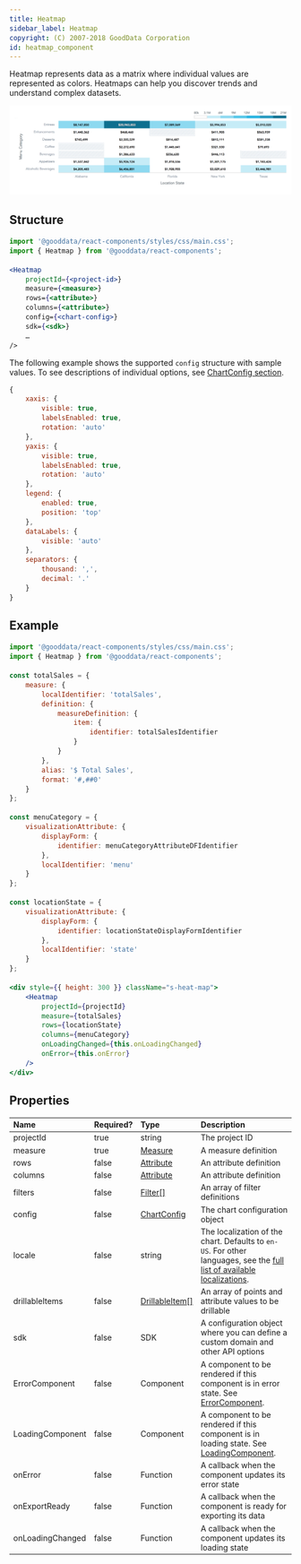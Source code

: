 ```yaml
---
title: Heatmap
sidebar_label: Heatmap
copyright: (C) 2007-2018 GoodData Corporation
id: heatmap_component
---
```

Heatmap represents data as a matrix where individual values are represented as colors. Heatmaps can help you discover trends and understand complex datasets.

![Heatmap Component](assets/heatmap.png "Heatmap Component")

## Structure

```jsx
import '@gooddata/react-components/styles/css/main.css';
import { Heatmap } from '@gooddata/react-components';

<Heatmap
    projectId={<project-id>}
    measure={<measure>}
    rows={<attribute>}
    columns={<attribute>}
    config={<chart-config>}
    sdk={<sdk>}
    …
/>
```
The following example shows the supported `config` structure with sample values. To see descriptions of individual options, see [ChartConfig section](chart_config.md).
```javascript
{
    xaxis: {
        visible: true,
        labelsEnabled: true,
        rotation: 'auto'
    },
    yaxis: {
        visible: true,
        labelsEnabled: true,
        rotation: 'auto'
    },
    legend: {
        enabled: true,
        position: 'top'
    },
    dataLabels: {
        visible: 'auto'
    },
    separators: {
        thousand: ',',
        decimal: '.'
    }
}
```

## Example

```jsx
import '@gooddata/react-components/styles/css/main.css';
import { Heatmap } from '@gooddata/react-components';

const totalSales = {
    measure: {
        localIdentifier: 'totalSales',
        definition: {
            measureDefinition: {
                item: {
                    identifier: totalSalesIdentifier
                }
            }
        },
        alias: '$ Total Sales',
        format: '#,##0'
    }
};

const menuCategory = {
    visualizationAttribute: {
        displayForm: {
            identifier: menuCategoryAttributeDFIdentifier
        },
        localIdentifier: 'menu'
    }
};

const locationState = {
    visualizationAttribute: {
        displayForm: {
            identifier: locationStateDisplayFormIdentifier
        },
        localIdentifier: 'state'
    }
};

<div style={{ height: 300 }} className="s-heat-map">
    <Heatmap
        projectId={projectId}
        measure={totalSales}
        rows={locationState}
        columns={menuCategory}
        onLoadingChanged={this.onLoadingChanged}
        onError={this.onError}
    />
</div>
```

## Properties

| Name | Required? | Type | Description |
| :--- | :--- | :--- | :--- |
| projectId | true | string | The project ID |
| measure | true | [Measure](afm.md#measure) | A measure definition |
| rows | false | [Attribute](afm.md#attribute) | An attribute definition |
| columns | false | [Attribute](afm.md#attribute) | An attribute definition |
| filters | false | [Filter[]](filter_visual_components.md) | An array of filter definitions |
| config | false | [ChartConfig](chart_config.md) | The chart configuration object |
| locale | false | string | The localization of the chart. Defaults to `en-US`. For other languages, see the [full list of available localizations](https://github.com/gooddata/gooddata-react-components/tree/master/src/translations). |
| drillableItems | false | [DrillableItem[]](drillable_item.md)  | An array of points and attribute values to be drillable |
| sdk | false | SDK | A configuration object where you can define a custom domain and other API options |
| ErrorComponent | false | Component | A component to be rendered if this component is in error state. See [ErrorComponent](error_component.md).|
| LoadingComponent | false | Component | A component to be rendered if this component is in loading state. See [LoadingComponent](loading_component.md).|
| onError | false | Function | A callback when the component updates its error state |
| onExportReady | false | Function | A callback when the component is ready for exporting its data |
| onLoadingChanged | false | Function | A callback when the component updates its loading state |

<!-- These internals are intentionally undocumented
| afterRender | false | Function | A callback after component is rendered |
| dataSource | false | DataSource class | A class that is used to resolve AFM |
| environment | false | string | An Internal property that changes behaviour in Analytical Designer and KPI Dashboards |
| height | false | number | Height of the component in pixels |
| pushData | false | Function | A callback after AFM is resolved |
-->
